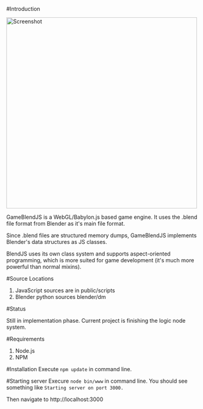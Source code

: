 #Introduction

<img alt="Screenshot" width="500" src="https://raw.githubusercontent.com/joeedh/gameblendjs/master/screenshot.png">
</img>

GameBlendJS is a WebGL/Babylon.js based game engine.  It 
uses the .blend file format from Blender as it's main file format.  

Since .blend files are structured memory dumps, GameBlendJS 
implements Blender's data structures as JS classes.

BlendJS uses its own class system and supports aspect-oriented
programming, which is more suited for game development (it's
much more powerful than normal mixins).

#Source Locations
1. JavaScript sources are in public/scripts
2. Blender python sources blender/dm

#Status

Still in implementation phase.  Current project
is finishing the logic node system.

#Requirements

1. Node.js
2. NPM

#Installation
Execute `npm update` in command line.

#Starting server
Execure `node bin/www` in command line.  You should see
something like `Starting server on port 3000.`

Then navigate to http://localhost:3000